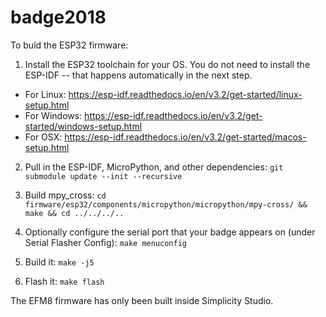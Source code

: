 # badge2018

To buld the ESP32 firmware:

1. Install the ESP32 toolchain for your OS. You do not need to install the ESP-IDF -- that happens automatically in the next step.
  * For Linux: https://esp-idf.readthedocs.io/en/v3.2/get-started/linux-setup.html
  * For Windows: https://esp-idf.readthedocs.io/en/v3.2/get-started/windows-setup.html
  * For OSX: https://esp-idf.readthedocs.io/en/v3.2/get-started/macos-setup.html

2. Pull in the ESP-IDF, MicroPython, and other dependencies:
`git submodule update --init --recursive`

3. Build mpy_cross:
`cd firmware/esp32/components/micropython/micropython/mpy-cross/ && make && cd ../../../..`

4. Optionally configure the serial port that your badge appears on (under Serial Flasher Config):
`make menuconfig`

5. Build it:
`make -j5`

6. Flash it:
`make flash`

The EFM8 firmware has only been built inside Simplicity Studio.
